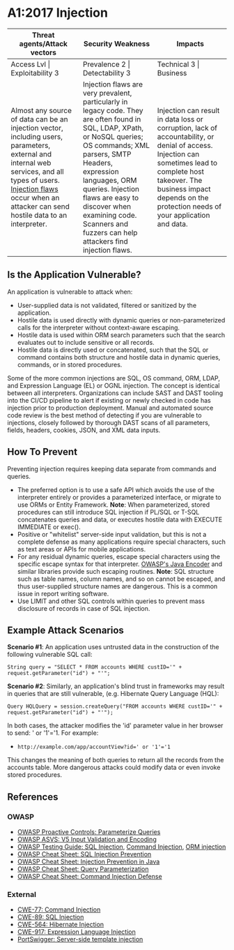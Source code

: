 # A1:2017 Injection

| Threat agents/Attack vectors | Security Weakness           | Impacts               |
| -- | -- | -- |
| Access Lvl \| Exploitability 3 | Prevalence 2 \| Detectability 3 | Technical 3 \| Business |
| Almost any source of data can be an injection vector, including users, parameters, external and internal web services, and all types of users. [Injection flaws](https://www.owasp.org/index.php/Injection_Flaws) occur when an attacker can send hostile data to an interpreter. | Injection flaws are very prevalent, particularly in legacy code. They are often found in SQL, LDAP, XPath, or NoSQL queries; OS commands; XML parsers, SMTP Headers, expression languages, ORM queries. Injection flaws are easy to discover when examining code. Scanners and fuzzers can help attackers find injection flaws. | Injection can result in data loss or corruption, lack of accountability, or denial of access. Injection can sometimes lead to complete host takeover. The business impact depends on the protection needs of your application and data. |

## Is the Application Vulnerable?

An application is vulnerable to attack when:

* User-supplied data is not validated, filtered or sanitized by the application.
* Hostile data is used directly with dynamic queries or non-parameterized calls for the interpreter without context-aware escaping.
* Hostile data is used within ORM search parameters such that the search evaluates out to include sensitive or all records.
* Hostile data is directly used or concatenated, such that the SQL or command contains both structure and hostile data in dynamic queries, commands, or in stored procedures.

Some of the more common injections are SQL, OS command, ORM, LDAP, and Expression Language (EL) or OGNL injection. The concept is identical between all interpreters. Organizations can include SAST and DAST tooling into the CI/CD pipeline to alert if existing or newly checked in code has injection prior to production deployment. Manual and automated source code review is the best method of detecting if you are vulnerable to injections, closely followed by thorough DAST scans of all parameters, fields, headers, cookies, JSON, and XML data inputs.

## How To Prevent

Preventing injection requires keeping data separate from commands and queries.

* The preferred option is to use a safe API which avoids the use of the interpreter entirely or provides a parameterized interface, or migrate to use ORMs or Entity Framework. **Note**: When parameterized, stored procedures can still introduce SQL injection if PL/SQL or T-SQL concatenates queries and data, or executes hostile data with EXECUTE IMMEDIATE or exec().
* Positive or "whitelist" server-side input validation, but this is not a complete defense as many applications require special characters, such as text areas or APIs for mobile applications.
* For any residual dynamic queries, escape special characters using the specific escape syntax for that interpreter. [OWASP's Java Encoder](https://www.owasp.org/index.php/OWASP_Java_Encoder_Project) and similar libraries provide such escaping routines. **Note**: SQL structure such as table names, column names, and so on cannot be escaped, and thus user-supplied structure names are dangerous. This is a common issue in report writing software.
* Use LIMIT and other SQL controls within queries to prevent mass disclosure of records in case of SQL injection.

## Example Attack Scenarios

**Scenario #1**: An application uses untrusted data in the construction of the following vulnerable SQL call:

```
String query = "SELECT * FROM accounts WHERE custID='" + request.getParameter("id") + "'";
```

**Scenario #2**: Similarly, an application's blind trust in frameworks may result in queries that are still vulnerable, (e.g. Hibernate Query Language (HQL):

```
Query HQLQuery = session.createQuery("FROM accounts WHERE custID='" + request.getParameter("id") + "'");
```

In both cases, the attacker modifies the 'id' parameter value in her browser to send:  ' or '1'='1. For example:
* `http://example.com/app/accountView?id=' or '1'='1`

This changes the meaning of both queries to return all the records from the accounts table.  More dangerous attacks could modify data or even invoke stored procedures.

## References

### OWASP

* [OWASP Proactive Controls: Parameterize Queries](https://www.owasp.org/index.php/OWASP_Proactive_Controls#2:_Parameterize_Queries)
* [OWASP ASVS: V5 Input Validation and Encoding](TBA)
* [OWASP Testing Guide: SQL Injection](https://www.owasp.org/index.php/Testing_for_SQL_Injection_(OTG-INPVAL-005)), [Command Injection](https://www.owasp.org/index.php/Testing_for_Command_Injection_(OTG-INPVAL-013)), [ORM injection](https://www.owasp.org/index.php/Testing_for_ORM_Injection_(OTG-INPVAL-007))
* [OWASP Cheat Sheet: SQL Injection Prevention](https://www.owasp.org/index.php/SQL_Injection_Prevention_Cheat_Sheet)
* [OWASP Cheat Sheet: Injection Prevention in Java](https://www.owasp.org/index.php/Injection_Prevention_Cheat_Sheet_in_Java)
* [OWASP Cheat Sheet: Query Parameterization](https://www.owasp.org/index.php/Query_Parameterization_Cheat_Sheet)
* [OWASP Cheat Sheet: Command Injection Defense](https://www.owasp.org/index.php/Command_Injection_Defense_Cheat_Sheet)

### External

* [CWE-77: Command Injection](https://cwe.mitre.org/data/definitions/77.html)
* [CWE-89: SQL Injection](https://cwe.mitre.org/data/definitions/89.html)
* [CWE-564: Hibernate Injection](https://cwe.mitre.org/data/definitions/564.html)
* [CWE-917: Expression Language Injection](https://cwe.mitre.org/data/definitions/917.html)
* [PortSwigger: Server-side template injection](https://portswigger.net/knowledgebase/issues/details/00101080_serversidetemplateinjection)

